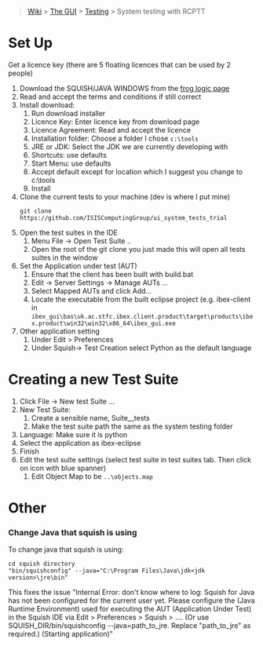 > [Wiki](Home) > [The GUI](The-GUI) > [Testing](GUI-Testing) > System testing with RCPTT

# Set Up

Get a licence key (there are 5 floating licences that can be used by 2 people)

1. Download the SQUISH/JAVA WINDOWS from the [frog logic page](https://www.froglogic.com/squish/download/)
1. Read and accept the terms and conditions if still correct
1. Install download:
    1. Run download installer
    1. Licence Key: Enter licence key from download page
    1. Licence Agreement: Read and accept the licence
    1. Installation folder: Choose a folder I chose `c:\tools`
    1. JRE or JDK: Select the JDK we are currently developing with
    1. Shortcuts: use defaults
    1. Start Menu: use defaults
    1. Accept default except for location which I suggest you change to c:\tools
    1. Install
1. Clone the current tests to your machine (dev is where I put mine)
    ```
    git clone  https://github.com/ISISComputingGroup/ui_system_tests_trial
    ```
1. Open the test suites in the IDE
    1. Menu File -> Open Test Suite ..
    1. Open the root of the git clone you just made this will open all tests suites in the window
1. Set the Application under test (AUT)
    1. Ensure that the client has been built with build.bat
    1. Edit -> Server Settings -> Manage AUTs ...
    1. Select Mapped AUTs and click Add...
    1. Locate the executable from the built eclipse project (e.g. ibex-client in `ibex_gui\bas\uk.ac.stfc.ibex.client.product\target\products\ibex.product\win32\win32\x86_64\ibex_gui.exe`
1. Other application setting
    1. Under Edit > Preferences
    1. Under Squish-> Test Creation select Python as the default language

# Creating a new Test Suite

1. Click File -> New test Suite ...
1. New Test Suite:
    1. Create a sensible name, Suite_<what>_tests
    1. Make the test suite path the same as the system testing folder
1. Language: Make sure it is python
1. Select the application as ibex-eclipse
1. Finish
1. Edit the test suite settings (select test suite in test suites tab. Then click on icon with blue spanner)
    1. Edit Object Map to be `..\objects.map`

# Other 

### Change Java that squish is using

To change java that squish is using:

    cd squish directory
    "bin/squishconfig" --java="C:\Program Files\Java\jdk<jdk version>\jre\bin"

This fixes the issue "Internal Error: don't know where to log: Squish for Java has not been configured for the current user yet. Please configure the (Java Runtime Environment) used for executing the AUT (Application Under Test) in the Squish IDE via Edit > Preferences > Squish > .... (Or use SQUISH_DIR/bin/squishconfig --java=path_to_jre. Replace "path_to_jre" as required.) (Starting application)"

